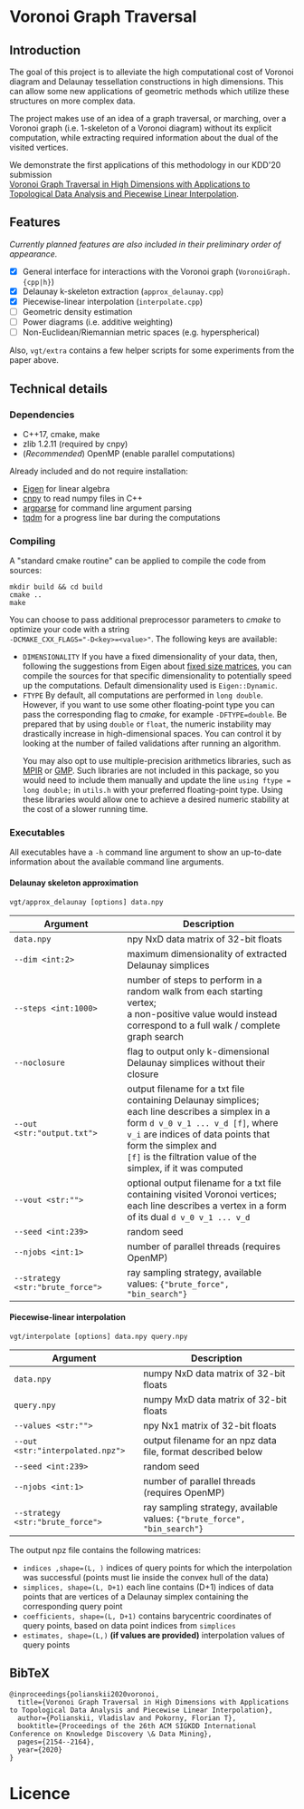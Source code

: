 # Voronoi Graph Traversal

## Introduction

The goal of this project is to alleviate the high computational cost of Voronoi diagram and Delaunay tessellation constructions in high dimensions. This can allow some new applications of geometric methods which utilize these structures on more complex data. 

The project makes use of an idea of a graph traversal, or marching, over a Voronoi graph (i.e. 1-skeleton of a Voronoi diagram) without its explicit computation, while extracting required information about the dual of the visited vertices.

We demonstrate the first applications of this methodology in our KDD'20 submission <br>[Voronoi Graph Traversal in High Dimensions with Applications to Topological Data Analysis and Piecewise Linear Interpolation](https://dl.acm.org/doi/10.1145/3394486.3403266).

## Features
*Currently planned features are also included in their preliminary order of appearance.*

- [x] General interface for interactions with the Voronoi graph (`VoronoiGraph.{cpp|h}`)
- [x] Delaunay k-skeleton extraction (`approx_delaunay.cpp`)
- [x] Piecewise-linear interpolation (`interpolate.cpp`)
- [ ] Geometric density estimation
- [ ] Power diagrams (i.e. additive weighting)
- [ ] Non-Euclidean/Riemannian metric spaces (e.g. hyperspherical)

Also, `vgt/extra` contains a few helper scripts for some experiments from the paper above.

## Technical details
### Dependencies
- C++17, cmake, make
- zlib 1.2.11 (required by cnpy)
- (_Recommended_) OpenMP (enable parallel computations)

Already included and do not require installation:
- [Eigen](https://eigen.tuxfamily.org/) for linear algebra
- [cnpy](https://github.com/rogersce/cnpy) to read numpy files in C++
- [argparse](https://github.com/p-ranav/argparse) for command line argument parsing
- [tqdm](https://github.com/tqdm/tqdm.cpp) for a progress line bar during the computations

### Compiling
A "standard cmake routine" can be applied to compile the code from sources:
```shell
mkdir build && cd build
cmake ..
make
```
You can choose to pass additional preprocessor parameters to _cmake_ to optimize your code with a string 
<br>`-DCMAKE_CXX_FLAGS="-D<key>=<value>"`. The following keys are available:
- `DIMENSIONALITY` If you have a fixed dimensionality of your data, then, following the suggestions from Eigen about [fixed size matrices](https://eigen.tuxfamily.org/dox/classEigen_1_1Matrix.html#fixedsize), you can compile the sources for that specific dimensionality to potentially speed up the computations. Default dimensionality used is `Eigen::Dynamic`.
- `FTYPE` By default, all computations are performed in `long double`. However, if you want to use some other floating-point type you can pass the corresponding flag to _cmake_, for example `-DFTYPE=double`. Be prepared that by using `double` or `float`, the numeric instability may drastically increase in high-dimensional spaces. You can control it by looking at the number of failed validations after running an algorithm.<p>
You may also opt to use multiple-precision arithmetics libraries, such as [MPIR](http://www.mpir.org/) or [GMP](https://gmplib.org/). Such libraries are not included in this package, so you would need to include them manually and update the line `using ftype = long double;` in `utils.h` with your preferred floating-point type. Using these libraries would allow one to achieve a desired numeric stability at the cost of a slower running time. 

### Executables
All executables have a `-h` command line argument to show an up-to-date information about the available command line arguments.

#### Delaunay skeleton approximation
```shell
vgt/approx_delaunay [options] data.npy
```

| Argument | Description |
| -------- | ----------- |
|`data.npy` | npy NxD data matrix of 32-bit floats |
|`--dim <int:2>` | maximum dimensionality of extracted Delaunay simplices |
|`--steps <int:1000>` | number of steps to perform in a random walk from each starting vertex; <br>a non-positive value would instead correspond to a full walk / complete graph search |
|`--noclosure` | flag to output only k-dimensional Delaunay simplices without their closure |
|`--out <str:"output.txt">` | output filename for a txt file containing Delaunay simplices; <br>each line describes a simplex in a form `d v_0 v_1 ... v_d [f]`, where <br>`v_i` are indices of data points that form the simplex and <br>`[f]` is the filtration value of the simplex, if it was computed |
|`--vout <str:"">` | optional output filename for a txt file containing visited Voronoi vertices; <br>each line describes a vertex in a form of its dual `d v_0 v_1 ... v_d` |
|`--seed <int:239>` | random seed |
|`--njobs <int:1>`| number of parallel threads (requires OpenMP)|
|`--strategy <str:"brute_force">` | ray sampling strategy, available values: `{"brute_force", "bin_search"}` |

#### Piecewise-linear interpolation
```shell
vgt/interpolate [options] data.npy query.npy
```

| Argument | Description |
| -------- | ----------- |
|`data.npy` | numpy NxD data matrix of 32-bit floats |
|`query.npy` | numpy MxD data matrix of 32-bit floats |
|`--values <str:"">` | npy Nx1 matrix of 32-bit floats |
|`--out <str:"interpolated.npz">` | output filename for an npz data file, format described below |
|`--seed <int:239>` | random seed |
|`--njobs <int:1>`| number of parallel threads (requires OpenMP)|
|`--strategy <str:"brute_force">` | ray sampling strategy, available values: `{"brute_force", "bin_search"}` |

The output npz file contains the following matrices:
- `indices ,shape=(L, )` indices of query points for which the interpolation was successful (points must lie inside the convex hull of the data)
- `simplices, shape=(L, D+1)` each line contains (D+1) indices of data points that are vertices of a Delaunay simplex containing the corresponding query point 
- `coefficients, shape=(L, D+1)` contains barycentric coordinates of query points, based on data point indices from `simplices`
- `estimates, shape=(L,)` **(if values are provided)** interpolation values of query points



## BibTeX
```
@inproceedings{polianskii2020voronoi,
  title={Voronoi Graph Traversal in High Dimensions with Applications to Topological Data Analysis and Piecewise Linear Interpolation},
  author={Polianskii, Vladislav and Pokorny, Florian T},
  booktitle={Proceedings of the 26th ACM SIGKDD International Conference on Knowledge Discovery \& Data Mining},
  pages={2154--2164},
  year={2020}
}
```

# Licence
